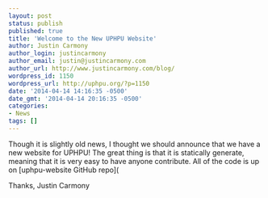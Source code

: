 ```yaml
---
layout: post
status: publish
published: true
title: 'Welcome to the New UPHPU Website'
author: Justin Carmony
author_login: justincarmony
author_email: justin@justincarmony.com
author_url: http://www.justincarmony.com/blog/
wordpress_id: 1150
wordpress_url: http://uphpu.org/?p=1150
date: '2014-04-14 14:16:35 -0500'
date_gmt: '2014-04-14 20:16:35 -0500'
categories:
- News
tags: []
---
```

Though it is slightly old news, I thought we should announce that we have a new website for UPHPU! The great thing
is that it is statically generate, meaning that it is very easy to have anyone contribute. All of the code is up on
[uphpu-website GitHub repo](

Thanks,
Justin Carmony
